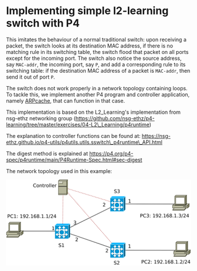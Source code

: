 # Implementing simple l2-learning switch with P4

This imitates the behaviour of a normal traditional switch: upon receiving a packet, the switch looks at its destination MAC address, if there is no matching rule in its switching table, the switch flood that packet on all ports except for the incoming port. The switch also notice the source address, say `MAC-addr`, the incoming port, say `P`, and add a corresponding rule to its switching table: if the destination MAC address of a packet is `MAC-addr`, then send it out of port `P`.

The switch does not work properly in a network topology containing loops. To tackle this, we implement another P4 program and controller application, namely [ARPcache](../ARPcache), that can function in that case.

This implementation is based on the L2\_Learning's implementation from nsg-ethz networking group (https://github.com/nsg-ethz/p4-learning/tree/master/exercises/04-L2\_Learning/p4runtime)

The explanation to controller functions can be found at: https://nsg-ethz.github.io/p4-utils/p4utils.utils.sswitch\_p4runtime\_API.html

The digest method is explained at https://p4.org/p4-spec/p4runtime/main/P4Runtime-Spec.html#sec-digest

The network topology used in this example:

![topo-rnp-noloop](topo_rnp_noloop.svg)


